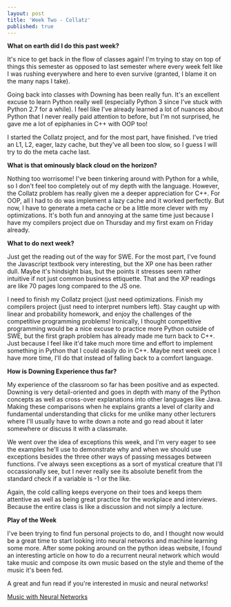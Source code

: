 ```yaml
---
layout: post
title: 'Week Two - Collatz'
published: true
---
```

**What on earth did I do this past week?**

  It's nice to get back in the flow of classes again! I'm trying to stay on top of things this semester as opposed to last semester where every week felt like I was rushing everywhere and here to even survive (granted, I blame it on the many naps I take). 
  
  Going back into classes with Downing has been really fun. It's an excellent excuse to learn Python really well (especially Python 3 since I've stuck with Python 2.7 for a while). I feel like I've already learned a lot of nuances about Python that I never really paid attention to before, but I'm not surprised, he gave me a lot of epiphanies in C++ with OOP too!
  
  I started the Collatz project, and for the most part, have finished. I've tried an L1, L2, eager, lazy cache, but they've all been too slow, so I guess I will try to do the meta cache last.
  
**What is that ominously black cloud on the horizon?**

Nothing too worrisome! I've been tinkering around with Python for a while, so I don't feel too completely out of my depth with the language. However, the Collatz problem has really given me a deeper appreciation for C++. For OOP, all I had to do was implement a lazy cache and it worked perfectly. But now, I have to generate a meta cache or be a little more clever with my optimizations. It's both fun and annoying at the same time just because I have my compilers project due on Thursday and my first exam on Friday already.

**What to do next week?**

  Just get the reading out of the way for SWE. For the most part, I've found the Javascript textbook very interesting, but the XP one has been rather dull. Maybe it's hindsight bias, but the points it stresses seem rather intuitive if not just common business ettiquette. That and the XP readings are like 70 pages long compared to the JS one. 
  
  I need to finish my Collatz project (just need optimizations. Finish my compilers project (just need to interpret numbers left). Stay caught up with linear and probability homework, and enjoy the challenges of the competitive programming problems! Ironically, I thought competitive programming would be a nice excuse to practice more Python outside of SWE, but the first graph problem has already made me turn back to C++. Just because I feel like it'd take much more time and effort to implement something in Python that I could easily do in C++. Maybe next week once I have more time, I'll do that instead of falling back to a comfort language. 

**How is Downing Experience thus far?**

  My experience of the classroom so far has been positive and as expected. Downing is very detail-oriented and goes in depth with many of the Python concepts as well as cross-over explanations into other languages like Java. Making these comparisons when he explains grants a level of clarity and fundamental understanding that clicks for me unlike many other lecturers where I'll usually have to write down a note and go read about it later somewhere or discuss it with a classmate.
  
  We went over the idea of exceptions this week, and I'm very eager to see the examples he'll use to demonstrate why and when we should use exceptions besides the three other ways of passing messages between functions. I've always seen exceptions as a sort of mystical creature that I'll occassionally see, but I never really see its absolute benefit from the standard check if a variable is -1 or the like.
  
  Again, the cold calling keeps everyone on their toes and keeps them attentive as well as being great practice for the workplace and interviews. Because the entire class is like a discussion and not simply a lecture.

**Play of the Week**
  
  I've been trying to find fun personal projects to do, and I thought now would be a great time to start looking into neural networks and machine learning some more. After some poking around on the python ideas website, I found an interesting article on how to do a recurrent neural network which would take music and compose its own music based on the style and theme of the music it's been fed. 
  
  A great and fun read if you're interested in music and neural networks!
  
  [Music with Neural Networks](http://www.hexahedria.com/2015/08/03/composing-music-with-recurrent-neural-networks/)
